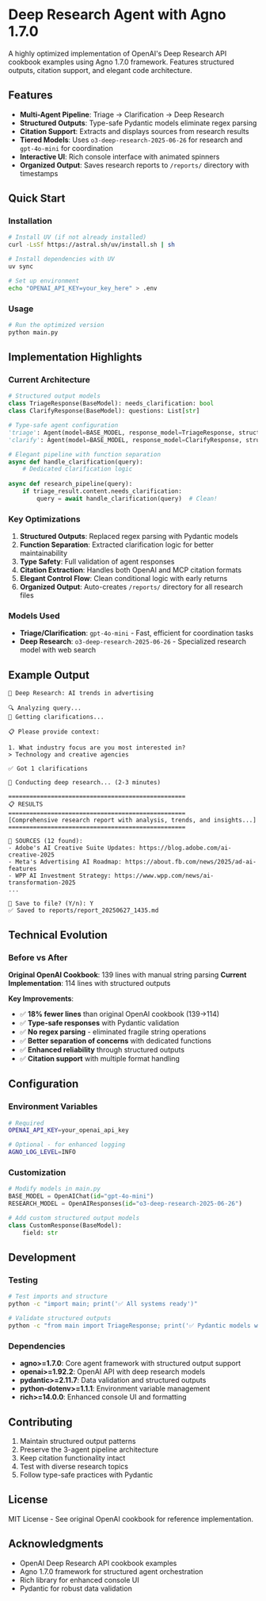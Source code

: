 # Deep Research Agent with Agno 1.7.0

A highly optimized implementation of OpenAI's Deep Research API cookbook examples using Agno 1.7.0 framework. Features structured outputs, citation support, and elegant code architecture.

## Features

- **Multi-Agent Pipeline**: Triage → Clarification → Deep Research
- **Structured Outputs**: Type-safe Pydantic models eliminate regex parsing
- **Citation Support**: Extracts and displays sources from research results
- **Tiered Models**: Uses `o3-deep-research-2025-06-26` for research and `gpt-4o-mini` for coordination
- **Interactive UI**: Rich console interface with animated spinners
- **Organized Output**: Saves research reports to `/reports/` directory with timestamps

## Quick Start

### Installation

```bash
# Install UV (if not already installed)
curl -LsSf https://astral.sh/uv/install.sh | sh

# Install dependencies with UV
uv sync

# Set up environment
echo "OPENAI_API_KEY=your_key_here" > .env
```

### Usage

```bash
# Run the optimized version
python main.py
```

## Implementation Highlights

### Current Architecture

```python
# Structured output models
class TriageResponse(BaseModel): needs_clarification: bool
class ClarifyResponse(BaseModel): questions: List[str]

# Type-safe agent configuration
'triage': Agent(model=BASE_MODEL, response_model=TriageResponse, structured_outputs=True)
'clarify': Agent(model=BASE_MODEL, response_model=ClarifyResponse, structured_outputs=True)

# Elegant pipeline with function separation
async def handle_clarification(query):
    # Dedicated clarification logic
    
async def research_pipeline(query):
    if triage_result.content.needs_clarification:
        query = await handle_clarification(query)  # Clean!
```

### Key Optimizations

1. **Structured Outputs**: Replaced regex parsing with Pydantic models
2. **Function Separation**: Extracted clarification logic for better maintainability  
3. **Type Safety**: Full validation of agent responses
4. **Citation Extraction**: Handles both OpenAI and MCP citation formats
5. **Elegant Control Flow**: Clean conditional logic with early returns
6. **Organized Output**: Auto-creates `/reports/` directory for all research files

### Models Used

- **Triage/Clarification**: `gpt-4o-mini` - Fast, efficient for coordination tasks
- **Deep Research**: `o3-deep-research-2025-06-26` - Specialized research model with web search

## Example Output

```
🔬 Deep Research: AI trends in advertising

🔍 Analyzing query...
📝 Getting clarifications...

📋 Please provide context:

1. What industry focus are you most interested in?
> Technology and creative agencies

✅ Got 1 clarifications

🔬 Conducting deep research... (2-3 minutes)

==================================================
📋 RESULTS
==================================================
[Comprehensive research report with analysis, trends, and insights...]
==================================================

📖 SOURCES (12 found):
- Adobe's AI Creative Suite Updates: https://blog.adobe.com/ai-creative-2025
- Meta's Advertising AI Roadmap: https://about.fb.com/news/2025/ad-ai-features
- WPP AI Investment Strategy: https://www.wpp.com/news/ai-transformation-2025
...

💾 Save to file? (Y/n): Y
✅ Saved to reports/report_20250627_1435.md
```

## Technical Evolution

### Before vs After

**Original OpenAI Cookbook**: 139 lines with manual string parsing
**Current Implementation**: 114 lines with structured outputs

**Key Improvements**:
- ✅ **18% fewer lines** than original OpenAI cookbook (139→114)
- ✅ **Type-safe responses** with Pydantic validation
- ✅ **No regex parsing** - eliminated fragile string operations
- ✅ **Better separation of concerns** with dedicated functions
- ✅ **Enhanced reliability** through structured outputs
- ✅ **Citation support** with multiple format handling

## Configuration

### Environment Variables

```bash
# Required
OPENAI_API_KEY=your_openai_api_key

# Optional - for enhanced logging
AGNO_LOG_LEVEL=INFO
```

### Customization

```python
# Modify models in main.py
BASE_MODEL = OpenAIChat(id="gpt-4o-mini")
RESEARCH_MODEL = OpenAIResponses(id="o3-deep-research-2025-06-26")

# Add custom structured output models
class CustomResponse(BaseModel):
    field: str
```

## Development

### Testing

```bash
# Test imports and structure
python -c "import main; print('✅ All systems ready')"

# Validate structured outputs
python -c "from main import TriageResponse; print('✅ Pydantic models working')"
```

### Dependencies

- **agno>=1.7.0**: Core agent framework with structured output support
- **openai>=1.92.2**: OpenAI API with deep research models
- **pydantic>=2.11.7**: Data validation and structured outputs
- **python-dotenv>=1.1.1**: Environment variable management
- **rich>=14.0.0**: Enhanced console UI and formatting

## Contributing

1. Maintain structured output patterns
2. Preserve the 3-agent pipeline architecture
3. Keep citation functionality intact
4. Test with diverse research topics
5. Follow type-safe practices with Pydantic

## License

MIT License - See original OpenAI cookbook for reference implementation.

## Acknowledgments

- OpenAI Deep Research API cookbook examples
- Agno 1.7.0 framework for structured agent orchestration
- Rich library for enhanced console UI
- Pydantic for robust data validation
